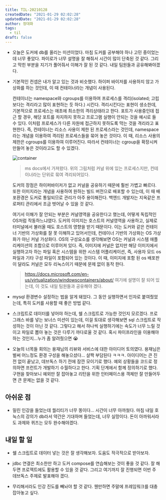```yaml
---
title: TIL-20210128
createdDate: "2021-01-29 02:02:28"
updatedDate: "2021-01-29 02:02:28"
author: 정대화
tags:
  - til
draft: false
---
```


- 오늘은 도커에 db를 올리는 미션이었다. 마침 도커를 공부해야 하나 고민 중이었는데 너무 좋았다. 파이로가 너무 설명을 잘 해줘서 시간이 많이 단축된 것 같다. 그리고 막힌 부분을 지기가 풀어줘서 이해가 잘 된 것 같다. 내일 팀원들과 공유해봐야겠다.

- 기본적인 컨셉은 내가 알고 있는 것과 비슷했다. 하이퍼 바이저를 사용하지 않고 가상화를 하는 것인데, 이 때 컨테이너라는 개념이 사용된다.

  컨테이너는 namespace와 cgroups를 이용하여 프로세스를 격리(isolated; 고립보다는 격리라고 많이 표현하는 듯 하다.) 시킨다. 격리시킨다는 표현이 생소한데, 기본적으로 프로세스는 애초에 최소한의 격리상태라고 한다. 포트가 사용중인데 접근 할 경우, 해당 포트를 차지하지 못하고 프로그램 실행이 안되는 것을 예시로 들 수 있다. 이처럼 프로세스가 다른 자원에 접근하지 못하도록 막는 것을 격리라고 표현한다. 즉, 컨테이너는 리소스 사용이 제한 된 프로세스라는 것인데, namespace라는 개념을 이용하여 격리된 프로세스들을 묶어 놓은 것이다. 이 때, 리소스 사용의 제한은 cgroups를 이용하여 이루어진다. 따라서 컨테이너는 cgroup을 확장시켜 만들어 놓은 것이라고도 할 수 있겠다.

  ![container](https://docs.microsoft.com/en-us/virtualization/windowscontainers/about/media/container-diagram.svg)

  > ms docs에서 가져왔다. 위의 그림처럼 커널 위에 있는 프로세스지만, 컨테이너라는 단위로 묶여 격리되어있다.

  도커의 장점은 하이퍼바이저가 없고 커널을 공유하기 때문에 훨씬 가볍고 빠르다. 또한 이미지라는 개념을 사용하여 원하는 빌드 버전으로 배포할 수 있는데, 이 때 배포환경은 도커로 통일되므로 관리가 아주 용이해진다. 백엔드 개발자는 지옥같은 프로퍼티 관리에서 조금 벗어날 수 있을 것 같다.

  여기서 이해가 잘 안되는 부분은 커널영역을 공유한다고 했는데, 어떻게 독립적인 OS처럼 작동하느냐였다. 도커의 이미지는 호스트의 커널영역을 사용하고, 실제로 터미널에서 불러올 때도 호스트의 영향을 받기 때문이다. 이는 도커와 같은 컨테이너 기반의 가상화를 잘 못 이해하고 있어서인데, 컨테이너 기반의 가상화는 OS 가상화가 아닌 커널 가상화다. OS의 구성요소를 생각해보면 OS는 커널과 시스템 애플리케이션의 조합으로 이루어져 있다. 즉, 이미지에 커널은 없지만 해당 이미지에서 실행하고자 하는 파일 혹은 시스템을 위한 시스템 어플리케이션, 즉, 사용자 모드 os 파일과 기타 구성 파일이 포함되어 있는 것이다. 이 때, 이미지에 포함 된 os 배포판이 달라도 커널은 모두 리눅스이기 때문에 문제 없이 동작 한다.

  > https://docs.microsoft.com/en-us/virtualization/windowscontainers/about/ 여기에 설명이 잘 되어 있는데, 이 것도 내일 팀원들과 공유해야 겠다.

- mysql 환경변수 설정하는 법을 알게 돼었다. 그 동안 실행하면서 인자로 붙여줬었는데, 특히 도커를 사용할 때 좋은 방법 같다.

- 스크립트로 데이터를 넣어야 하는데, 쉘 스크립트로 가능한 것인지 모르겠다. 프로그래스 바를 넣는 보너스 미션이 있는데, 이걸 토대로 생각해보면 sql 스크립트로 작성하는 것이 아닌 것 같다. 그렇다고 해서 하나씩 실행하기에는 속도가 너무 느릴 것이고 파일로 뽑아 놓는 것은 다루기 까다로울 것 같다. 혹시 파이프라인을 이용해야 하는 것인지...누가 좀 알려줬으면 😭

- 오늘의 너목들 회의는 용재님의 리뷰와 서비스에 대한 아이디어 토의였다. 용재님은 벌써 어느정도 환경 구성을 해놓으셨다... 살짝 부담된다 ㅋㅋㅋ. 아이디어는 큰 진전 없이 끝났고, 데브독스 하기 전에 잠깐 모이기로 했다. 예외 상황들을 코드로 정의하면 프런트가 개발하기 수월하다고 한다. 기획 단계에서 함께 정의하기로 했다. 구현을 찾아보니 예외만 잘 잡아놓고 리턴을 위한 인터페이스용 객체만 잘 만들어두면 큰 문제는 없을 것 같다.

## 아쉬운 점

- 밀린 인강을 들었는데 퀄리티가 너무 똥이다... 시간이 너무 아까웠다. 마침 내일 호눅스의 강의가 db라서 약간은 기대하며 들었는데, 너무 실망이다. 돈이 아까워서라도 과제와 퀴즈는 모두 완수해야겠다.

## 내일 할 일

- 쉘 스크립트로 데이터 넣는 것은 잘 생각해보자. 도움도 적극적으로 받아보자.

- jdbc 연결은 최소한만 하고 도커 compose를 연습해보는 것이 좋을 것 같다. 잘 해두면 프로젝트에도 활용할 수 있을 것 같다. 그리고 여기까지 잘 진행되면 이번 주 데브독스 주제로 발표해야 겠다.

- 무리해서라도 인강 진도를 빼놔야 할 것 같다. 웬만하면 주말에 프레임워크를 대충 잡아놓고 싶다.
